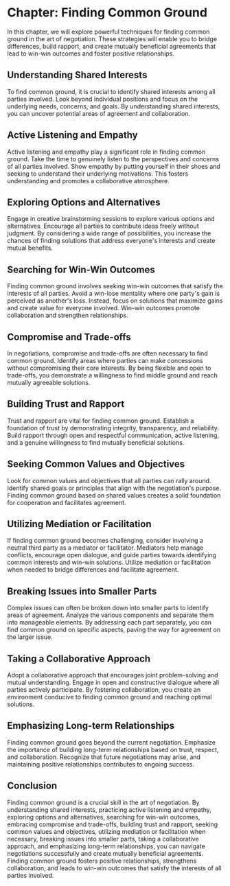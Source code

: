 Chapter: Finding Common Ground
==============================

In this chapter, we will explore powerful techniques for finding common ground in the art of negotiation. These strategies will enable you to bridge differences, build rapport, and create mutually beneficial agreements that lead to win-win outcomes and foster positive relationships.

Understanding Shared Interests
------------------------------

To find common ground, it is crucial to identify shared interests among all parties involved. Look beyond individual positions and focus on the underlying needs, concerns, and goals. By understanding shared interests, you can uncover potential areas of agreement and collaboration.

Active Listening and Empathy
----------------------------

Active listening and empathy play a significant role in finding common ground. Take the time to genuinely listen to the perspectives and concerns of all parties involved. Show empathy by putting yourself in their shoes and seeking to understand their underlying motivations. This fosters understanding and promotes a collaborative atmosphere.

Exploring Options and Alternatives
----------------------------------

Engage in creative brainstorming sessions to explore various options and alternatives. Encourage all parties to contribute ideas freely without judgment. By considering a wide range of possibilities, you increase the chances of finding solutions that address everyone's interests and create mutual benefits.

Searching for Win-Win Outcomes
------------------------------

Finding common ground involves seeking win-win outcomes that satisfy the interests of all parties. Avoid a win-lose mentality where one party's gain is perceived as another's loss. Instead, focus on solutions that maximize gains and create value for everyone involved. Win-win outcomes promote collaboration and strengthen relationships.

Compromise and Trade-offs
-------------------------

In negotiations, compromise and trade-offs are often necessary to find common ground. Identify areas where parties can make concessions without compromising their core interests. By being flexible and open to trade-offs, you demonstrate a willingness to find middle ground and reach mutually agreeable solutions.

Building Trust and Rapport
--------------------------

Trust and rapport are vital for finding common ground. Establish a foundation of trust by demonstrating integrity, transparency, and reliability. Build rapport through open and respectful communication, active listening, and a genuine willingness to find mutually beneficial solutions.

Seeking Common Values and Objectives
------------------------------------

Look for common values and objectives that all parties can rally around. Identify shared goals or principles that align with the negotiation's purpose. Finding common ground based on shared values creates a solid foundation for cooperation and facilitates agreement.

Utilizing Mediation or Facilitation
-----------------------------------

If finding common ground becomes challenging, consider involving a neutral third party as a mediator or facilitator. Mediators help manage conflicts, encourage open dialogue, and guide parties towards identifying common interests and win-win solutions. Utilize mediation or facilitation when needed to bridge differences and facilitate agreement.

Breaking Issues into Smaller Parts
----------------------------------

Complex issues can often be broken down into smaller parts to identify areas of agreement. Analyze the various components and separate them into manageable elements. By addressing each part separately, you can find common ground on specific aspects, paving the way for agreement on the larger issue.

Taking a Collaborative Approach
-------------------------------

Adopt a collaborative approach that encourages joint problem-solving and mutual understanding. Engage in open and constructive dialogue where all parties actively participate. By fostering collaboration, you create an environment conducive to finding common ground and reaching optimal solutions.

Emphasizing Long-term Relationships
-----------------------------------

Finding common ground goes beyond the current negotiation. Emphasize the importance of building long-term relationships based on trust, respect, and collaboration. Recognize that future negotiations may arise, and maintaining positive relationships contributes to ongoing success.

Conclusion
----------

Finding common ground is a crucial skill in the art of negotiation. By understanding shared interests, practicing active listening and empathy, exploring options and alternatives, searching for win-win outcomes, embracing compromise and trade-offs, building trust and rapport, seeking common values and objectives, utilizing mediation or facilitation when necessary, breaking issues into smaller parts, taking a collaborative approach, and emphasizing long-term relationships, you can navigate negotiations successfully and create mutually beneficial agreements. Finding common ground fosters positive relationships, strengthens collaboration, and leads to win-win outcomes that satisfy the interests of all parties involved.
